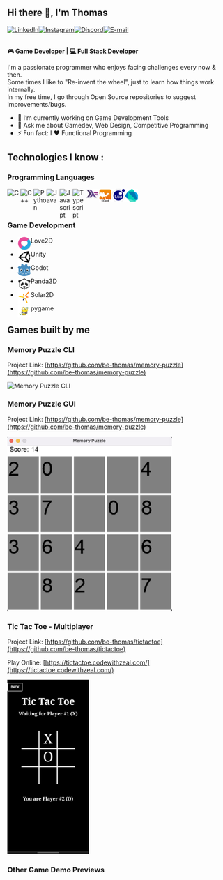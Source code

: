 ## Hi there 👋, I'm Thomas

<div style="display: flex">
  <a href="https://www.linkedin.com/in/thomas-benardo-860359169/"><img src="https://edent.github.io/SuperTinyIcons/images/svg/linkedin.svg" width="40" title="LinkedIn" /></a>
  <a href="https://www.instagram.com/thomasb.dev/"><img src="https://edent.github.io/SuperTinyIcons/images/svg/instagram.svg" width="40" title="Instagram" /></a>
  <a href="https://discordapp.com/users/353786934457270272"><img src="https://edent.github.io/SuperTinyIcons/images/svg/discord.svg" width="40" title="Discord" /></a>
  <a href="mailto:thomasbenardo96@gmail.com"><img src="https://edent.github.io/SuperTinyIcons/images/svg/email.svg" width="40" title="E-mail" /></a>
</div>

\
**🎮 Game Developer | 💻 Full Stack Developer**

I'm a passionate programmer who enjoys facing challenges every now & then.<br />
Some times I like to "Re-invent the wheel", just to learn how things work internally. <br />
In my free time, I go through Open Source repositories to suggest improvements/bugs.


- 🔭 I’m currently working on Game Development Tools
- 💬 Ask me about Gamedev, Web Design, Competitive Programming
- ⚡ Fun fact: I ♥️ Functional Programming

## Technologies I know :

### Programming Languages
<img align="left" width="30" src="https://github.com/get-icon/geticon/raw/master/icons/c.svg" alt="C" />
<img align="left" width="30" src="https://github.com/get-icon/geticon/raw/master/icons/c-plusplus.svg" alt="C++" />
<img align="left" width="30" src="https://github.com/get-icon/geticon/raw/master/icons/python.svg" alt="Python" />
<img align="left" width="30" src="https://github.com/get-icon/geticon/raw/master/icons/java.svg" alt="Java" />
<img align="left" width="30" src="https://github.com/get-icon/geticon/raw/master/icons/javascript.svg" alt="Javascript" />
<img align="left" width="30" src="https://github.com/get-icon/geticon/raw/master/icons/typescript-icon.svg" alt="Typescript" />
<img align="left" width="30" src="haskell-logo.png" alt="Haskell" />
<img align="left" width="30" src="ocaml-logo.png" alt="OCaml" />
<img align="left" width="30" src="lua-logo.png" alt="Lua" />
<img align="left" width="30" src="dart-logo.png" alt="Dart" />
<br /><br /><br />


### Game Development
- <p><img align="left" src="love2d-logo.png" width="30" alt="Love2D logo" /> Love2D </p>
- <p><img align="left" src="unity-logo.png" width="30" alt="Unity logo" /> Unity </p>
- <p><img align="left" src="godot-logo.png" width="30" alt="Godot logo" /> Godot </p>
- <p><img align="left" src="panda3d-logo.png" width="30" alt="Panda3D logo" /> Panda3D </p>
- <p><img align="left" src="solar2d-logo.png" width="30" alt="Solar2D logo" />Solar2D </p>
- <p><img align="left" src="pygame-logo.png" width="30" alt="Pygame logo" /> pygame </p>


## Games built by me

### Memory Puzzle CLI
Project Link: [https://github.com/be-thomas/memory-puzzle](https://github.com/be-thomas/memory-puzzle)

<img src="https://github.com/be-thomas/memory-puzzle/raw/master/image2.png" alt="Memory Puzzle CLI" height="400" />


### Memory Puzzle GUI
Project Link: [https://github.com/be-thomas/memory-puzzle](https://github.com/be-thomas/memory-puzzle)

<img src="https://github.com/be-thomas/memory-puzzle/raw/master/image4.png" alt="Memory Puzzle GUI" height="400" />


### Tic Tac Toe - Multiplayer
Project Link: [https://github.com/be-thomas/tictactoe](https://github.com/be-thomas/tictactoe)

Play Online: [https://tictactoe.codewithzeal.com/](https://tictactoe.codewithzeal.com/)

<img src="https://github.com/be-thomas/tictactoe/raw/main/public/ingame-phone.jpeg" alt="Tic Tac Toe Multiplayer" height="400" />


### Other Game Demo Previews


